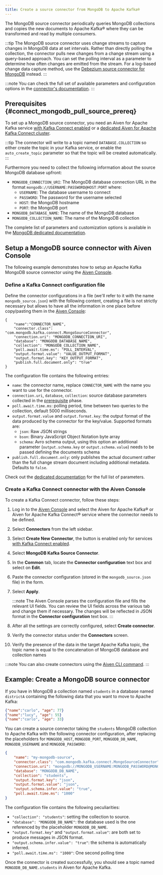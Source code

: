 ```yaml
---
title: Create a source connector from MongoDB to Apache Kafka®
---
```


The MongoDB source connector periodically queries MongoDB collections
and copies the new documents to Apache Kafka® where they can be
transformed and read by multiple consumers.

:::tip
The MongoDB source connector uses change streams to capture changes in
MongoDB data at set intervals. Rather than directly polling the
collection, the connector pulls new changes from a change stream using a
query-based approach. You can set the polling interval as a parameter to
determine how often changes are emitted from the stream. For a log-based
change data capture method, use the [Debezium source connector for
MongoDB](https://debezium.io/documentation/reference/stable/connectors/mongodb.html)
instead.
:::

:::note
You can check the full set of available parameters and configuration
options in the [connector's
documentation](https://docs.mongodb.com/kafka-connector/current/).
:::

## Prerequisites {#connect_mongodb_pull_source_prereq}

To set up a MongoDB source connector, you need an Aiven for Apache Kafka
service [with Kafka Connect enabled](enable-connect) or a
[dedicated Aiven for Apache Kafka Connect cluster](/docs/products/kafka/kafka-connect/get-started#apache_kafka_connect_dedicated_cluster).

:::tip
The connector will write to a topic named `DATABASE.COLLECTION` so
either create the topic in your Kafka service, or enable the
`auto_create_topic` parameter so that the topic will be created
automatically.
:::

Furthermore you need to collect the following information about the
source MongoDB database upfront:

-   `MONGODB_CONNECTION_URI`: The MongoDB database connection URL in the
    format `mongodb://USERNAME:PASSWORD@HOST:PORT` where:
    -   `USERNAME`: The database username to connect
    -   `PASSWORD`: The password for the username selected
    -   `HOST`: the MongoDB hostname
    -   `PORT`: the MongoDB port
-   `MONGODB_DATABASE_NAME`: The name of the MongoDB database
-   `MONGODB_COLLECTION_NAME`: The name of the MongoDB collection

The complete list of parameters and customization options is available
in the [MongoDB dedicated
documentation](https://docs.mongodb.com/kafka-connector/current/).

## Setup a MongoDB source connector with Aiven Console

The following example demonstrates how to setup an Apache Kafka MongoDB
source connector using the [Aiven Console](https://console.aiven.io/).

### Define a Kafka Connect configuration file

Define the connector configurations in a file (we'll refer to it with
the name `mongodb_source.json`) with the following content, creating a
file is not strictly necessary but allows to have all the information in
one place before copy/pasting them in the [Aiven
Console](https://console.aiven.io/):

```
{
    "name":"CONNECTOR_NAME",
    "connector.class": "com.mongodb.kafka.connect.MongoSourceConnector",
    "connection.uri": "MONGODB_CONNECTION_URI",
    "database": "MONGODB_DATABASE_NAME",
    "collection": "MONGODB_COLLECTION_NAME",
    "poll.await.time.ms": "POLL_INTERVAL",
    "output.format.value": "VALUE_OUTPUT_FORMAT",
    "output.format.key": "KEY_OUTPUT_FORMAT",
    "publish.full.document.only": "true"
}
```

The configuration file contains the following entries:

-   `name`: the connector name, replace `CONNECTOR_NAME` with the name
    you want to use for the connector.
-   `connection.uri`, `database`, `collection`: source database
    parameters collected in the
    [prerequisite](/docs/products/kafka/kafka-connect/howto/mongodb-poll-source-connector#connect_mongodb_pull_source_prereq) phase.
-   `poll.await.time.ms`: polling period, time between two queries to
    the collection, default 5000 milliseconds.
-   `output.format.value` and `output.format.key`: the output format of
    the data produced by the connector for the key/value. Supported
    formats are:
    -   `json`: Raw JSON strings
    -   `bson`: Binary JavaScript Object Notation byte array
    -   `schema`: Avro schema output, using this option an additional
        parameter (`output.schema.key` or `output.schema.value`) needs
        to be passed defining the documents schema
-   `publish.full.document.only`: only publishes the actual document
    rather than the full change stream document including additional
    metadata. Defaults to `false`.

Check out the [dedicated
documentation](https://docs.mongodb.com/kafka-connector/current/) for
the full list of parameters.

### Create a Kafka Connect connector with the Aiven Console

To create a Kafka Connect connector, follow these steps:

1.  Log in to the [Aiven Console](https://console.aiven.io/) and select
    the Aiven for Apache Kafka® or Aiven for Apache Kafka Connect®
    service where the connector needs to be defined.

2.  Select **Connectors** from the left sidebar.

3.  Select **Create New Connector**, the button is enabled only for
    services
    [with Kafka Connect enabled](enable-connect).

4.  Select **MongoDB Kafka Source Connector**.

5.  In the **Common** tab, locate the **Connector configuration** text
    box and select on **Edit**.

6.  Paste the connector configuration (stored in the
    `mongodb_source.json` file) in the form.

7.  Select **Apply**.

    :::note
    The Aiven Console parses the configuration file and fills the
    relevant UI fields. You can review the UI fields across the various
    tab and change them if necessary. The changes will be reflected in
    JSON format in the **Connector configuration** text box.
    :::

8.  After all the settings are correctly configured, select **Create
    connector**.

9.  Verify the connector status under the **Connectors** screen.

10. Verify the presence of the data in the target Apache Kafka topic,
    the topic name is equal to the concatenation of MongoDB database and
    collection names

:::note
You can also create connectors using the
[Aiven CLI command](/docs/tools/cli/service/connector#avn_service_connector_create).
:::

## Example: Create a MongoDB source connector

<!-- vale off -->
If you have in MongoDB a collection named `students` in a database named
`districtA` containing the following data that you want to move to
Apache Kafka:
<!-- vale on -->

```json
{"name":"carlo", "age": 77}
{"name":"lucy", "age": 55}
{"name":"carlo", "age": 33}
```

You can create a source connector taking the `students` MongoDB
collection to Apache Kafka with the following connector configuration,
after replacing the placeholders for `MONGODB_HOST`, `MONGODB_PORT`,
`MONGODB_DB_NAME`, `MONGODB_USERNAME` and `MONGODB_PASSWORD`:

```json
{
    "name": "my-mongodb-source",
    "connector.class": "com.mongodb.kafka.connect.MongoSourceConnector",
    "connection.uri": "mongodb://MONGODB_USERNAME:MONGODB_PASSWORD@MONGODB_HOST:MONGODB_PORT",
    "database": "MONGODB_DB_NAME",
    "collection": "students",
    "output.format.key": "json",
    "output.format.value": "json",
    "output.schema.infer.value": "true",
    "poll.await.time.ms": "1000"
}
```

The configuration file contains the following peculiarities:

-   `"collection": "students"`: setting the collection to source.
-   `"database": "MONGODB_DB_NAME"`: the database used is the one
    referenced by the placeholder `MONGODB_DB_NAME`.
-   `"output.format.key"` and `"output.format.value"`: are both set to
    produce messages in JSON format.
-   `"output.schema.infer.value": "true"`: the schema is automatically
    inferred.
-   `"poll.await.time.ms": "1000"`: One second polling time

Once the connector is created successfully, you should see a topic named
`MONGODB_DB_NAME.students` in Aiven for Apache Kafka.
